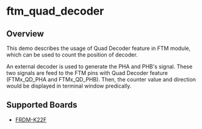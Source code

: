 # ftm_quad_decoder

## Overview
This demo describes the usage of Quad Decoder feature in FTM module, which can be used to count the position of decoder.

An external decoder is used to generate the PHA and PHB's signal. These two signals are feed to the FTM pins with Quad Decoder feature (FTMx_QD_PHA and FTMx_QD_PHB). Then, the counter value and direction would be displayed in terminal window predically.

## Supported Boards
- [FRDM-K22F](../../../_boards/frdmk22f/demo_apps/ftm_quad_decoder/example_board_readme.md)
